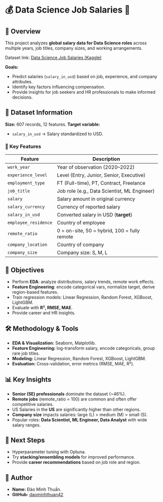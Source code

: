 # 💰 Data Science Job Salaries 💼

## 📌 Overview

This project analyzes **global salary data for Data Science roles** across multiple years, job titles, company sizes, and working arrangements.

Dataset link: [Data Science Job Salaries (Kaggle)](https://www.kaggle.com/datasets/ruchi798/data-science-job-salaries)

**Goals:**

* Predict salaries (`salary_in_usd`) based on job, experience, and company attributes.
* Identify key factors influencing compensation.
* Provide insights for job seekers and HR professionals to make informed decisions.

## 📂 Dataset Information

**Size:** 607 records, 12 features.
**Target variable:**

* `salary_in_usd` → Salary standardized to USD.

### 🔑 Key Features

| Feature              | Description                                  |
| -------------------- | -------------------------------------------- |
| `work_year`          | Year of observation (2020–2022)              |
| `experience_level`   | Level (Entry, Junior, Senior, Executive)     |
| `employment_type`    | FT (Full-time), PT, Contract, Freelance      |
| `job_title`          | Job role (e.g., Data Scientist, ML Engineer) |
| `salary`             | Salary amount in original currency           |
| `salary_currency`    | Currency of reported salary                  |
| `salary_in_usd`      | Converted salary in USD (**target**)         |
| `employee_residence` | Country of employee                          |
| `remote_ratio`       | 0 = on-site, 50 = hybrid, 100 = fully remote |
| `company_location`   | Country of company                           |
| `company_size`       | Company size: S, M, L                        |

## 🎯 Objectives

* Perform **EDA**: analyze distributions, salary trends, remote work effects.
* **Feature Engineering**: encode categorical vars, normalize target, derive region-based features.
* Train regression models: Linear Regression, Random Forest, XGBoost, LightGBM.
* Evaluate with **R², RMSE, MAE**.
* Provide career and HR insights.

## 🛠 Methodology & Tools

* **EDA & Visualization:** Seaborn, Matplotlib.
* **Feature Engineering:** log-transform salary, encode categoricals, group rare job titles.
* **Modeling:** Linear Regression, Random Forest, XGBoost, LightGBM.
* **Evaluation:** Cross-validation, error metrics (RMSE, MAE, R²).

## 📊 Key Insights

* **Senior (SE) professionals** dominate the dataset (\~46%).
* **Remote jobs** (remote\_ratio = 100) are common and often offer competitive salaries.
* US Salaries in the **US** are significantly higher than other regions.
* **Company size** impacts salaries: large (L) > medium (M) > small (S).
* Popular roles: **Data Scientist, ML Engineer, Data Analyst** with wide salary ranges.

## 🚀 Next Steps

* Hyperparameter tuning with Optuna.
* Try **stacking/ensembling models** for improved performance.
* Provide **career recommendations** based on job role and region.

## 👤 Author

* **Name:** Đào Minh Thuấn.
* **GitHub:** [daominhthuan42](https://github.com/daominhthuan42)
